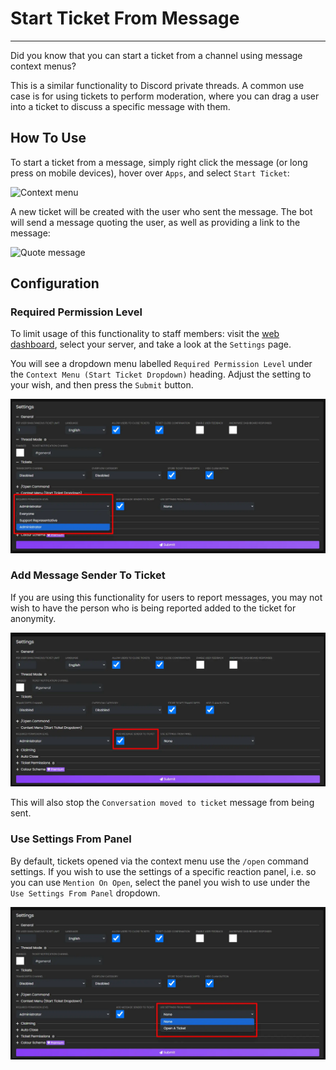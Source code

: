 # Start Ticket From Message
***

Did you know that you can start a ticket from a channel using message context menus?

This is a similar functionality to Discord private threads. A common use case is for using tickets to perform moderation, where you can drag a user into a ticket to discuss a specific message with them.

## How To Use
To start a ticket from a message, simply right click the message (or long press on mobile devices), hover over `Apps`, and select `Start Ticket`:

![Context menu](../img/context_menu_start_ticket.webp)

A new ticket will be created with the user who sent the message. The bot will send a message quoting the user, as well as providing a link to the message:

![Quote message](../img/context_menu_quote_message.webp)

## Configuration
### Required Permission Level
To limit usage of this functionality to staff members: visit the [web dashboard](../setup/dashboard.md), select your server, and take a look at the `Settings` page.

You will see a dropdown menu labelled `Required Permission Level` under the `Context Menu (Start Ticket Dropdown)` heading. Adjust the setting to your wish, and then press the `Submit` button.

![Context menu permission level](../img/context_menu_permission_level.webp)

### Add Message Sender To Ticket
If you are using this functionality for users to report messages, you may not wish to have the person who is being reported added to the ticket for anonymity.

![Configuration](../img/context_menu_add_sender.webp)

This will also stop the `Conversation moved to ticket` message from being sent.

### Use Settings From Panel
By default, tickets opened via the context menu use the `/open` command settings. If you wish to use the settings of a specific reaction panel, i.e. so you can use `Mention On Open`, select the panel you wish to use under the `Use Settings From Panel` dropdown.

![Configuration](../img/context_menu_panel.webp)
